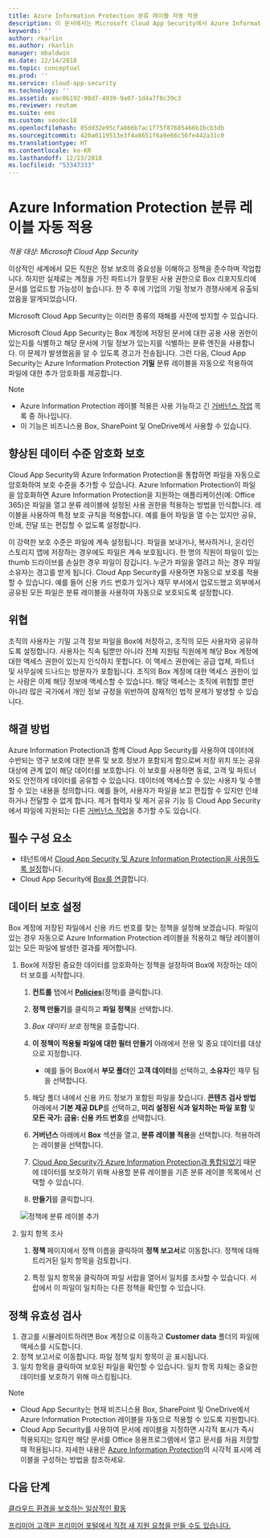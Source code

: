```yaml
---
title: Azure Information Protection 분류 레이블 자동 적용
description: 이 문서에서는 Microsoft Cloud App Security에서 Azure Information Protection 분류 레이블을 자동으로 적용하는 방법을 설명합니다.
keywords: ''
author: rkarlin
ms.author: rkarlin
manager: mbaldwin
ms.date: 12/14/2018
ms.topic: conceptual
ms.prod: ''
ms.service: cloud-app-security
ms.technology: ''
ms.assetid: eac0b192-98d7-4939-9a07-1d4a7f8c39c3
ms.reviewer: reutam
ms.suite: ems
ms.custom: seodec18
ms.openlocfilehash: 85dd32e95cfa866b7ac1f75f87685466b1bcb3db
ms.sourcegitcommit: 420a0119513e3f4a8651f6a9e66c56fe442a31c0
ms.translationtype: HT
ms.contentlocale: ko-KR
ms.lasthandoff: 12/13/2018
ms.locfileid: "53347333"
---
```

# <a name="automatically-apply-azure-information-protection-classification-labels"></a>Azure Information Protection 분류 레이블 자동 적용

*적용 대상: Microsoft Cloud App Security*

이상적인 세계에서 모든 직원은 정보 보호의 중요성을 이해하고 정책을 준수하며 작업합니다. 하지만 실제로는 계정을 가진 파트너가 잘못된 사용 권한으로 Box 리포지토리에 문서를 업로드할 가능성이 높습니다. 한 주 후에 기업의 기밀 정보가 경쟁사에게 유출되었음을 알게되었습니다.

Microsoft Cloud App Security는 이러한 종류의 재해를 사전에 방지할 수 있습니다.

Microsoft Cloud App Security는 Box 계정에 저장된 문서에 대한 공용 사용 권한이 있는지를 식별하고 해당 문서에 기밀 정보가 있는지를 식별하는 분류 엔진을 사용합니다. 이 문제가 발생했음을 알 수 있도록 경고가 전송됩니다. 그런 다음, Cloud App Security는 Azure Information Protection **기밀** 분류 레이블을 자동으로 적용하여 파일에 대한 추가 암호화를 제공합니다.

>[!NOTE]
>
> - Azure Information Protection 레이블 적용은 사용 가능하고 긴 [거버넌스 작업](governance-actions.md) 목록 중 하나입니다.
> - 이 기능은 비즈니스용 Box, SharePoint 및 OneDrive에서 사용할 수 있습니다.

## <a name="enhanced-data-level-encryption-protection"></a>향상된 데이터 수준 암호화 보호

Cloud App Security와 Azure Information Protection을 통합하면 파일을 자동으로 암호화하여 보호 수준을 추가할 수 있습니다. Azure Information Protection이 파일을 암호화하면 Azure Information Protection을 지원하는 애플리케이션(예: Office 365)은 파일을 열고 분류 레이블에 설정된 사용 권한을 적용하는 방법을 인식합니다. 레이블을 사용하여 특정 보호 규칙을 적용합니다. 예를 들어 파일을 열 수는 있지만 공유, 인쇄, 전달 또는 편집할 수 없도록 설정합니다.

이 강력한 보호 수준은 파일에 계속 설정됩니다. 파일을 보내거나, 복사하거나, 온라인 스토리지 앱에 저장하는 경우에도 파일은 계속 보호됩니다. 한 명의 직원이 파일이 있는 thumb 드라이브를 손실한 경우 파일이 잠깁니다. 누군가 파일을 열려고 하는 경우 파일 소유자는 경고를 받게 됩니다. Cloud App Security를 사용하면 자동으로 보호를 적용할 수 있습니다. 예를 들어 신용 카드 번호가 있거나 재무 부서에서 업로드했고 외부에서 공유된 모든 파일은 분류 레이블을 사용하여 자동으로 보호되도록 설정합니다.

## <a name="the-threat"></a>위협

조직의 사용자는 기밀 고객 정보 파일을 Box에 저장하고, 조직의 모든 사용자와 공유하도록 설정합니다. 사용자는 직속 팀뿐만 아니라 전체 지원팀 직원에게 해당 Box 계정에 대한 액세스 권한이 있는지 인식하지 못합니다. 이 액세스 권한에는 공급 업체, 파트너 및 사무실에 드나드는 방문자가 포함됩니다. 조직의 Box 계정에 대한 액세스 권한이 있는 사람은 이제 해당 정보에 액세스할 수 있습니다. 해당 액세스는 조직에 위험할 뿐만 아니라 많은 국가에서 개인 정보 규정을 위반하여 잠재적인 법적 문제가 발생할 수 있습니다.

## <a name="the-solution"></a>해결 방법

Azure Information Protection과 함께 Cloud App Security를 사용하여 데이터에 수반되는 영구 보호에 대한 분류 및 보호 정보가 포함되게 함으로써 저장 위치 또는 공유 대상에 관계 없이 해당 데이터를 보호합니다. 이 보호를 사용하면 동료, 고객 및 파트너와도 안전하게 데이터를 공유할 수 있습니다. 데이터에 액세스할 수 있는 사용자 및 수행할 수 있는 내용을 정의합니다. 예를 들어, 사용자가 파일을 보고 편집할 수 있지만 인쇄하거나 전달할 수 없게 합니다. 제거 협력자 및 제거 공유 기능 등 Cloud App Security에서 파일에 지원되는 다른 [거버넌스 작업](governance-actions.md)을 추가할 수도 있습니다.

## <a name="prerequisites"></a>필수 구성 요소

- 테넌트에서 [Cloud App Security 및 Azure Information Protection을 사용하도록 설정](azip-integration.md)합니다.
- Cloud App Security에 [Box를 연결](connect-box-to-microsoft-cloud-app-security.md)합니다.

## <a name="setting-up-data-protection"></a>데이터 보호 설정

Box 계정에 저장된 파일에서 신용 카드 번호를 찾는 정책을 설정해 보겠습니다. 파일이 있는 경우 자동으로 Azure Information Protection 레이블을 적용하고 해당 레이블이 있는 모든 파일에 발생한 결과를 제어합니다.

1. Box에 저장된 중요한 데이터를 암호화하는 정책을 설정하여 Box에 저장하는 데이터 보호를 시작합니다.

    1. **컨트롤** 탭에서 [**Policies**](control-cloud-apps-with-policies.md)(정책)를 클릭합니다. 

    2. **정책 만들기**를 클릭하고 **파일 정책**을 선택합니다.

    3. *Box 데이터 보호* 정책을 호출합니다.

    4. **이 정책이 적용될 파일에 대한 필터 만들기** 아래에서 전용 및 중요 데이터를 대상으로 지정합니다.
        - 예를 들어 Box에서 **부모 폴더**인 **고객 데이터**를 선택하고, **소유자**인 재무 팀을 선택합니다.

    5. 해당 폴더 내에서 신용 카드 정보가 포함된 파일을 찾습니다. **콘텐츠 검사 방법** 아래에서 **기본 제공 DLP**를 선택하고, **미리 설정된 식과 일치하는 파일 포함** 및 **모든 국가: 금융: 신용 카드 번호**를 선택합니다.

    6. **거버넌스** 아래에서 **Box** 섹션을 열고, **분류 레이블 적용**을 선택합니다. 적용하려는 레이블을 선택합니다.

    7. [Cloud App Security가 Azure Information Protection과 통합되었기](azip-integration.md) 때문에 데이터를 보호하기 위해 사용할 분류 레이블을 기존 분류 레이블 목록에서 선택할 수 있습니다.

    8. **만들기**를 클릭합니다. 

   ![정책에 분류 레이블 추가](./media/aip-auto-policy.png)

2. 일치 항목 조사

    1. **정책** 페이지에서 정책 이름을 클릭하여 **정책 보고서**로 이동합니다. 정책에 대해 트리거된 일치 항목을 검토합니다.

    2. 특정 일치 항목을 클릭하여 파일 서랍을 열어서 일치를 조사할 수 있습니다. 서랍에서 이 파일이 일치하는 다른 정책을 확인할 수 있습니다.

## <a name="validating-your-policy"></a>정책 유효성 검사

1. 경고를 시뮬레이트하려면 Box 계정으로 이동하고 **Customer data** 폴더의 파일에 액세스를 시도합니다.
2. 정책 보고서로 이동합니다. 파일 정책 일치 항목이 곧 표시됩니다. 
3. 일치 항목을 클릭하여 보호된 파일을 확인할 수 있습니다. 일치 항목 자체는 중요한 데이터를 보호하기 위해 마스킹됩니다.

>[!NOTE]
>
> - Cloud App Security는 현재 비즈니스용 Box, SharePoint 및 OneDrive에서 Azure Information Protection 레이블을 자동으로 적용할 수 있도록 지원합니다.
> - Cloud App Security를 사용하여 문서에 레이블을 지정하면 시각적 표시가 즉시 적용되지는 않지만 해당 문서를 Office 응용프로그램에서 열고 문서를 처음 저장할 때 적용됩니다. 자세한 내용은 [Azure Information Protection](https://docs.microsoft.com/information-protection/deploy-use/configure-policy-markings#when-visual-markings-are-applied)의 시각적 표시에 레이블을 구성하는 방법을 참조하세요.

## <a name="next-steps"></a>다음 단계

[클라우드 환경을 보호하는 일상적인 활동](daily-activities-to-protect-your-cloud-environment.md)   

[프리미어 고객은 프리미어 포털에서 직접 새 지원 요청을 만들 수도 있습니다.](https://premier.microsoft.com/)  
  
  